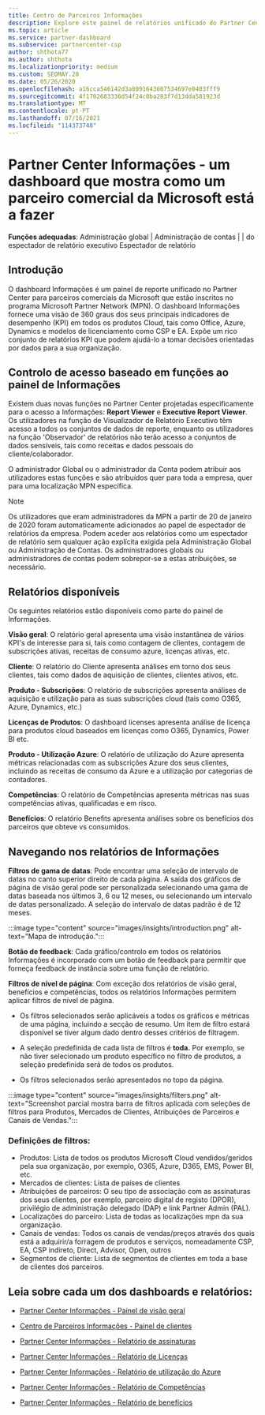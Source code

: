 ```yaml
---
title: Centro de Parceiros Informações
description: Explore este painel de relatórios unificado do Partner Center. Veja como está em KPI's para vendas e implementação, desenvolvimento de clientes, e muito mais.
ms.topic: article
ms.service: partner-dashboard
ms.subservice: partnercenter-csp
author: shthota77
ms.author: shthota
ms.localizationpriority: medium
ms.custom: SEOMAY.20
ms.date: 05/26/2020
ms.openlocfilehash: a16cca546142d3a8091643607534697e0403fff9
ms.sourcegitcommit: 4f1702683336d54f24c0ba283f7d13dda581923d
ms.translationtype: MT
ms.contentlocale: pt-PT
ms.lasthandoff: 07/16/2021
ms.locfileid: "114373748"
---
```

# <a name="partner-center-insights---a-dashboard-that-shows-how-a-microsoft-commercial-partner-is-doing"></a>Partner Center Informações - um dashboard que mostra como um parceiro comercial da Microsoft está a fazer

**Funções adequadas**: Administração global | Administração de contas | | do espectador de relatório executivo Espectador de relatório

## <a name="introduction"></a>Introdução

O dashboard Informações é um painel de reporte unificado no Partner Center para parceiros comerciais da Microsoft que estão inscritos no programa Microsoft Partner Network (MPN). O dashboard Informações fornece uma visão de 360 graus dos seus principais indicadores de desempenho (KPI) em todos os produtos Cloud, tais como Office, Azure, Dynamics e modelos de licenciamento como CSP e EA. Expõe um rico conjunto de relatórios KPI que podem ajudá-lo a tomar decisões orientadas por dados para a sua organização. 

## <a name="role-based-access-control-to-the-insights-dashboard"></a>Controlo de acesso baseado em funções ao painel de Informações

Existem duas novas funções no Partner Center projetadas especificamente para o acesso a Informações: **Report Viewer** e **Executive Report Viewer**. Os utilizadores na função de Visualizador de Relatório Executivo têm acesso a todos os conjuntos de dados de reporte, enquanto os utilizadores na função 'Observador' de relatórios não terão acesso a conjuntos de dados sensíveis, tais como receitas e dados pessoais do cliente/colaborador. 

O administrador Global ou o administrador da Conta podem atribuir aos utilizadores estas funções e são atribuídos quer para toda a empresa, quer para uma localização MPN específica.  

>[!Note] 
>Os utilizadores que eram administradores da MPN a partir de 20 de janeiro de 2020 foram automaticamente adicionados ao papel de espectador de relatórios da empresa. Podem aceder aos relatórios como um espectador de relatório sem qualquer ação explícita exigida pela Administração Global ou Administração de Contas. Os administradores globais ou administradores de contas podem sobrepor-se a estas atribuições, se necessário. 

## <a name="reports-available"></a>Relatórios disponíveis

Os seguintes relatórios estão disponíveis como parte do painel de Informações.

**Visão geral**: O relatório geral apresenta uma visão instantânea de vários KPI's de interesse para si, tais como contagem de clientes, contagem de subscrições ativas, receitas de consumo azure, licenças ativas, etc.

**Cliente**: O relatório do Cliente apresenta análises em torno dos seus clientes, tais como dados de aquisição de clientes, clientes ativos, etc.

**Produto - Subscrições**: O relatório de subscrições apresenta análises de aquisição e utilização para as suas subscrições cloud (tais como O365, Azure, Dynamics, etc.)

**Licenças de Produtos**: O dashboard licenses apresenta análise de licença para produtos cloud baseados em licenças como O365, Dynamics, Power BI etc.

**Produto - Utilização Azure**: O relatório de utilização do Azure apresenta métricas relacionadas com as subscrições Azure dos seus clientes, incluindo as receitas de consumo da Azure e a utilização por categorias de contadores.

**Competências**: O relatório de Competências apresenta métricas nas suas competências ativas, qualificadas e em risco.

**Benefícios**: O relatório Benefits apresenta análises sobre os benefícios dos parceiros que obteve vs consumidos.

## <a name="navigating-the-insights-reports"></a>Navegando nos relatórios de Informações

**Filtros de gama de datas**: Pode encontrar uma seleção de intervalo de datas no canto superior direito de cada página. A saída dos gráficos de página de visão geral pode ser personalizada selecionando uma gama de datas baseada nos últimos 3, 6 ou 12 meses, ou selecionando um intervalo de datas personalizado. A seleção do intervalo de datas padrão é de 12 meses. 

:::image type="content" source="images/insights/introduction.png" alt-text="Mapa de introdução.":::

**Botão de feedback**: Cada gráfico/controlo em todos os relatórios Informações é incorporado com um botão de feedback para permitir que forneça feedback de instância sobre uma função de relatório. 

 
**Filtros de nível de página**: Com exceção dos relatórios de visão geral, benefícios e competências, todos os relatórios Informações permitem aplicar filtros de nível de página. 

- Os filtros selecionados serão aplicáveis a todos os gráficos e métricas de uma página, incluindo a secção de resumo. Um item de filtro estará disponível se tiver algum dado dentro desses critérios de filtragem. 

- A seleção predefinida de cada lista de filtros é **toda.** Por exemplo, se não tiver selecionado um produto específico no filtro de produtos, a seleção predefinida será de todos os produtos.

- Os filtros selecionados serão apresentados no topo da página. 

:::image type="content" source="images/insights/filters.png" alt-text="Screenshot parcial mostra barra de filtros aplicada com seleções de filtros para Produtos, Mercados de Clientes, Atribuições de Parceiros e Canais de Vendas.":::

### <a name="filters-definitions"></a>Definições de filtros:

- Produtos: Lista de todos os produtos Microsoft Cloud vendidos/geridos pela sua organização, por exemplo, O365, Azure, D365, EMS, Power BI, etc.
- Mercados de clientes: Lista de países de clientes
- Atribuições de parceiros: O seu tipo de associação com as assinaturas dos seus clientes, por exemplo, parceiro digital de registo (DPOR), privilégio de administração delegado (DAP) e link Partner Admin (PAL). 
- Localizações do parceiro: Lista de todas as localizações mpn da sua organização.
- Canais de vendas: Todos os canais de vendas/preços através dos quais está a adquirir/a forragem de produtos e serviços, nomeadamente CSP, EA, CSP indireto, Direct, Advisor, Open, outros
- Segmentos de cliente: Lista de segmentos de clientes em toda a base de clientes dos parceiros.

## <a name="read-about-each-of-the-dashboards-and-reports"></a>Leia sobre cada um dos dashboards e relatórios:

- [Partner Center Informações - Painel de visão geral](insights-overview-report.md)

- [Centro de Parceiros Informações - Painel de clientes](insights-customer-report.md)

- [Partner Center Informações - Relatório de assinaturas](insights-product-subscriptions-report.md)

- [Partner Center Informações - Relatório de Licenças](insights-product-licenses-report.md)

- [Partner Center Informações - Relatório de utilização do Azure](insights-azure-usage-report.md)

- [Partner Center Informações - Relatório de Competências](insights-competencies-report.md)

- [Partner Center Informações - Relatório de benefícios](insights-benefits-report.md)
